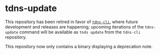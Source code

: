 # tdns-update

This repository has been retired in favor of
[`tdns-cli`](https://github.com/rotty/tdns-cli), where future
development and releases are happening; upcoming iterations of the
`tdns-update` command will be available as `tnds update` from the
`tdns-cli` repository. 

This repository now only contains a binary displaying a deprecation
note.
